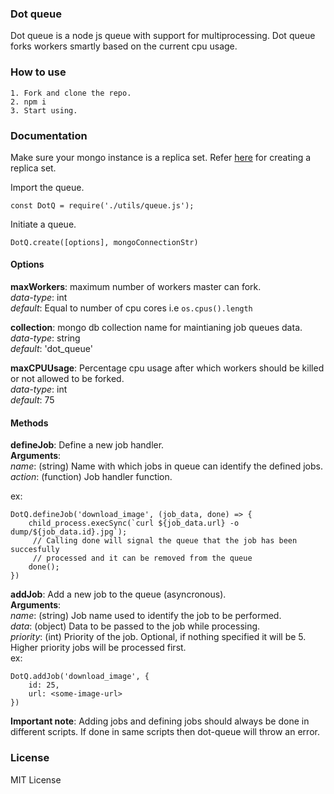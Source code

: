 ### Dot queue

Dot queue is a node js queue with support for multiprocessing. Dot queue forks workers smartly based on the current cpu usage.

### How to use
```
1. Fork and clone the repo.
2. npm i
3. Start using.
```

### Documentation

Make sure your mongo instance is a replica set. Refer [here](https://github.com/cayasso/mongo-oplog#configure-mongodb-with-replica-set "here") for creating a replica set.

Import the queue.

`const DotQ = require('./utils/queue.js');`

Initiate a queue.

`DotQ.create([options], mongoConnectionStr)`

#### Options
 **maxWorkers**: maximum number of workers master can fork.  
	 *data-type*: int  
	 *default*: Equal to number of cpu cores i.e `os.cpus().length`  

**collection**: mongo db collection name for maintianing job queues data.  
	*data-type*: string  
	*default*: 'dot_queue'

**maxCPUUsage**: Percentage cpu usage after which workers should be killed or not allowed to be forked.  
	*data-type*: int  
	*default*: 75

#### Methods
**defineJob**: Define a new job handler.  
**Arguments**:  
	*name*: (string) Name with which jobs in queue can identify the defined jobs.   
	*action*: (function) Job handler function.

ex:
```
DotQ.defineJob('download_image', (job_data, done) => {
	child_process.execSync(`curl ${job_data.url} -o dump/${job_data.id}.jpg`);
	 // Calling done will signal the queue that the job has been succesfully
	 // processed and it can be removed from the queue
	done();
})
```
**addJob**: Add a new job to the queue (asyncronous).  
**Arguments**:  
	*name*: (string) Job name used to identify the job to be performed.  
	*data*: (object) Data to be passed to the job while processing.   
    *priority*: (int) Priority of the job. Optional, if nothing specified it will be 5. Higher priority jobs will be processed first.   
ex:
```
DotQ.addJob('download_image', {
	id: 25,
	url: <some-image-url>
})
```

**Important note**: Adding jobs and defining jobs should always be done in different scripts. If done in same scripts then dot-queue will throw an error.

### License

MIT License
